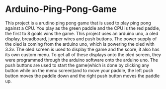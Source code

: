# Arduino-Ping-Pong-Game
This project is a arudino ping pong game that is used to play ping pong against a CPU. You play as the green paddle and the CPU is the red paddle, the first to 8 goals wins the game. This project uses an arduino uno, a oled display, breadboard, jumper wires and push buttons. The power supply of the oled is coming from the arduino uno, which is powering the oled with 3.3v. The oled screen is used to display the game and the score, it also has its own custom menu. To get all of these displays onto the oled screen, they were programmed through the arduino software onto the arduino uno. The push buttons are used to start the game(which is done by clicking any button while on the menu screen)and to move your paddle, the left push button moves the paddle down and the right push button moves the paddle up.    
